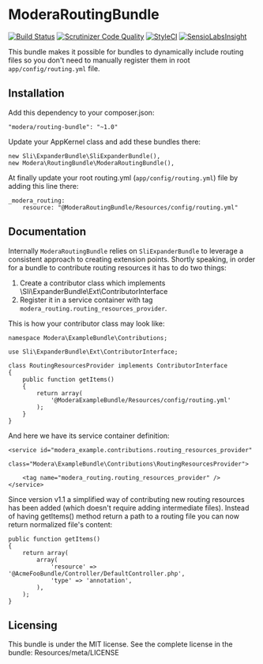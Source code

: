 # ModeraRoutingBundle

[![Build Status](https://travis-ci.org/modera/foundation.svg?branch=2.x)](https://travis-ci.org/modera/foundation)
[![Scrutinizer Code Quality](https://scrutinizer-ci.com/g/modera/ModeraRoutingBundle/badges/quality-score.png?b=master)](https://scrutinizer-ci.com/g/modera/ModeraRoutingBundle/?branch=master)
[![StyleCI](https://styleci.io/repos/20248909/shield)](https://styleci.io/repos/20248909)
[![SensioLabsInsight](https://insight.sensiolabs.com/projects/f6b8c8d6-b528-4134-a8c7-e1d43c753fc2/mini.png)](https://insight.sensiolabs.com/projects/f6b8c8d6-b528-4134-a8c7-e1d43c753fc2)

This bundle makes it possible for bundles to dynamically include routing files so you don't need to manually register
them in root `app/config/routing.yml` file.

## Installation

Add this dependency to your composer.json:

    "modera/routing-bundle": "~1.0"

Update your AppKernel class and add these bundles there:

    new Sli\ExpanderBundle\SliExpanderBundle(),
    new Modera\RoutingBundle\ModeraRoutingBundle(),

At finally update your root routing.yml (`app/config/routing.yml`) file by adding this line there:

    _modera_routing:
        resource: "@ModeraRoutingBundle/Resources/config/routing.yml"

## Documentation

Internally `ModeraRoutingBundle` relies on `SliExpanderBundle` to leverage a consistent approach to creating extension
points. Shortly speaking, in order for a bundle to contribute routing resources it has to do two things:

 1. Create a contributor class which implements \Sli\ExpanderBundle\Ext\ContributorInterface
 2. Register it in a service container with tag `modera_routing.routing_resources_provider`.

This is how your contributor class may look like:

    namespace Modera\ExampleBundle\Contributions;

    use Sli\ExpanderBundle\Ext\ContributorInterface;

    class RoutingResourcesProvider implements ContributorInterface
    {
        public function getItems()
        {
            return array(
                '@ModeraExampleBundle/Resources/config/routing.yml'
            );
        }
    }

And here we have its service container definition:

    <service id="modera_example.contributions.routing_resources_provider"
             class="Modera\ExampleBundle\Contributions\RoutingResourcesProvider">

        <tag name="modera_routing.routing_resources_provider" />
    </service>

Since version v1.1 a simplified way of contributing new routing resources has been added (which
doesn't require adding intermediate files). Instead of having getItems() method return a path
to a routing file you can now return normalized file's content:


    public function getItems()
    {
        return array(
            array(
                'resource' => '@AcmeFooBundle/Controller/DefaultController.php',
                'type' => 'annotation',
            ),
        );
    }

## Licensing

This bundle is under the MIT license. See the complete license in the bundle:
Resources/meta/LICENSE
